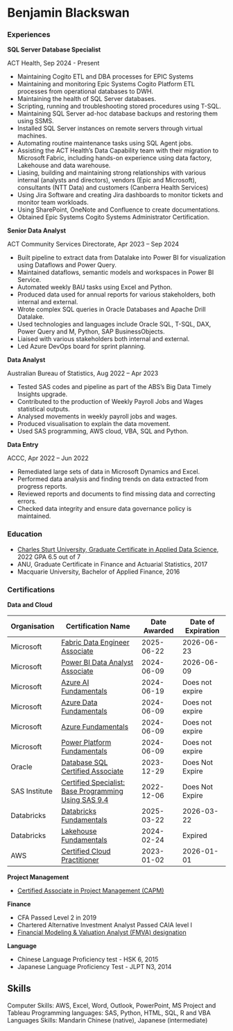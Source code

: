 # Benjamin Blackswan
    

### Experiences


**SQL Server Database Specialist**

ACT Health, Sep 2024 - Present
* Maintaining Cogito ETL and DBA processes for EPIC Systems
* Maintaining and monitoring Epic Systems Cogito Platform ETL processes from operational databases to DWH.
* Maintaining the health of SQL Server databases.
* Scripting, running and troubleshooting stored procedures using T-SQL.
* Maintaining SQL Server ad-hoc database backups and restoring them using SSMS.
* Installed SQL Server instances on remote servers through virtual machines.
* Automating routine maintenance tasks using SQL Agent jobs.
* Assisting the ACT Health’s Data Capability team with their migration to Microsoft Fabric, including hands-on experience using data factory, Lakehouse and data warehouse.
* Liasing, building and maintaining strong relationships with various internal (analysts and directors), vendors (Epic and Microsoft), consultants (NTT Data) and customers (Canberra Health Services) 
* Using Jira Software and creating Jira dashboards to monitor tickets and monitor team workloads.
* Using SharePoint, OneNote and Confluence to create documentations.
* Obtained Epic Systems Cogito Systems Administrator Certification.



**Senior Data Analyst**

ACT Community Services Directorate, Apr 2023 – Sep 2024

* Built pipeline to extract data from Datalake into Power BI for visualization using Dataflows and Power Query.
* Maintained dataflows, semantic models and workspaces in Power BI Service.
* Automated weekly BAU tasks using Excel and Python.
* Produced data used for annual reports for various stakeholders, both internal and external.
* Wrote complex SQL queries in Oracle Databases and Apache Drill Datalake.
* Used technologies and languages include Oracle SQL, T-SQL, DAX, Power Query and M, Python, SAP BusinessObjects.
* Liaised with various stakeholders both internal and external.
* Led Azure DevOps board for sprint planning.


**Data Analyst**

Australian Bureau of Statistics, Aug 2022 – Apr 2023
* Tested SAS codes and pipeline as part of the ABS’s Big Data Timely Insights upgrade.
* Contributed to the production of Weekly Payroll Jobs and Wages statistical outputs.
* Analysed movements in weekly payroll jobs and wages.
* Produced visualisation to explain the data movement.
* Used SAS programming, AWS cloud, VBA, SQL and Python.


**Data Entry**

ACCC, Apr 2022 – Jun 2022
* Remediated large sets of data in Microsoft Dynamics and Excel.
* Performed data analysis and finding trends on data extracted from progress reports.
* Reviewed reports and documents to find missing data and correcting errors.
* Checked data integrity and ensure data governance policy is maintained.

### Education
* [Charles Sturt University, Graduate Certificate in Applied Data Science](https://www.myequals.net/sharelink/b685bd77-3baa-4aec-be40-16c5920776b3/d8b75971-d999-43f9-a4dd-11b531ba1c8b), 2022 GPA 6.5 out of 7
* ANU, Graduate Certificate in Finance and Actuarial Statistics, 2017
* Macquarie University, Bachelor of Applied Finance, 2016

### Certifications
**Data and Cloud**

|Organisation|Certification Name|Date Awarded|Date of Expiration|
|-------------|------------|------------|------------|
|Microsoft|[Fabric Data Engineer Associate](https://learn.microsoft.com/api/credentials/share/en-us/Ben/5BD50860584A6C01?sharingId=907311E47E585488)|2025-06-22|2026-06-23|
|Microsoft|[Power BI Data Analyst Associate](https://learn.microsoft.com/en-us/users/ben/credentials/d9cccfa80cf0c5b6)|2024-06-09|2026-06-09|
|Microsoft|[Azure AI Fundamentals](https://learn.microsoft.com/en-us/users/ben/credentials/7c744207c72b92f5)|2024-06-19|Does not expire|
|Microsoft|[Azure Data Fundamentals](https://learn.microsoft.com/en-us/users/ben/credentials/7c3d0edb35c96bcd)|2024-06-09|Does not expire|
|Microsoft|[Azure Fundamentals](https://learn.microsoft.com/en-us/users/ben/credentials/245d00390241775d)|2024-06-09|Does not expire|
|Microsoft|[Power Platform Fundamentals](https://learn.microsoft.com/en-us/users/ben/credentials/6d9bde1a78ea6758)|2024-06-09|Does not expire|
|Oracle|[Database SQL Certified Associate](https://catalog-education.oracle.com/ords/certview/sharebadge?id=1CC7EDBCCAD6C783CA6AC33E19B113ED3BA1121AAC068155332CF430EB87017C)|2023-12-29|Does Not Expire|
|SAS Institute|[Certified Specialist: Base Programming Using SAS 9.4](https://www.credly.com/badges/98dfa795-4036-4b30-a89f-c374e7bcebfd)|2022-12-06|Does Not Expire|
|Databricks|[Databricks Fundamentals](https://credentials.databricks.com/51a82c33-0e4e-461e-8ed8-98a491a0ed34#acc.XoNmS7QR)|2025-03-22|2026-03-22|
|Databricks|[Lakehouse Fundamentals](https://credentials.databricks.com/63b4b6de-b836-40e9-8229-c083df4fa17f)|2024-02-24|Expired|
|AWS|[Certified Cloud Practitioner](https://www.credly.com/badges/0d0ea35d-e7ce-412c-aa1b-109b5d20cfb1)|2023-01-02|2026-01-01|

**Project Management**
* [Certified Associate in Project Management (CAPM)](https://www.credly.com/badges/3975dc4e-7158-44f3-b116-bdad3b8acd9a)

**Finance**
* CFA Passed Level 2 in 2019
* Chartered Alternative Investment Analyst Passed CAIA level I
* [Financial Modeling & Valuation Analyst (FMVA) designation](https://credentials.corporatefinanceinstitute.com/f32d8e09-8a91-4599-86b6-539622bdee03#acc.5IdE6FTQ)

**Language**
* Chinese Language Proficiency test - HSK 6, 2015                                         
* Japanese Language Proficiency Test - JLPT N3, 2014
	
## Skills
Computer Skills: AWS, Excel, Word, Outlook, PowerPoint, MS Project and Tableau
Programming languages: SAS, Python, HTML, SQL, R and VBA
Languages Skills: Mandarin Chinese (native), Japanese (intermediate)

